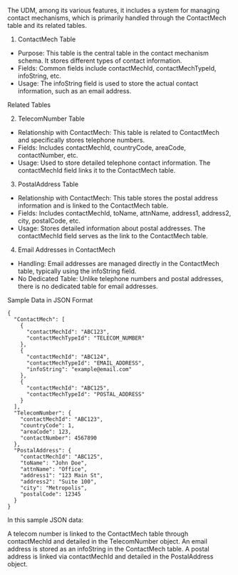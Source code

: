 The UDM, among its various features, it includes a system for managing contact mechanisms, which is primarily handled through the ContactMech table and its related tables.

1. ContactMech Table
* Purpose: This table is the central table in the contact mechanism schema. It stores different types of contact information.
* Fields: Common fields include contactMechId, contactMechTypeId, infoString, etc.
* Usage: The infoString field is used to store the actual contact information, such as an email address.

Related Tables

2. TelecomNumber Table

* Relationship with ContactMech: This table is related to ContactMech and specifically stores telephone numbers.
* Fields: Includes contactMechId, countryCode, areaCode, contactNumber, etc.
* Usage: Used to store detailed telephone contact information. The contactMechId field links it to the ContactMech table.

3. PostalAddress Table
* Relationship with ContactMech: This table stores the postal address information and is linked to the ContactMech table.
* Fields: Includes contactMechId, toName, attnName, address1, address2, city, postalCode, etc.
* Usage: Stores detailed information about postal addresses. The contactMechId field serves as the link to the ContactMech table.

4. Email Addresses in ContactMech
* Handling: Email addresses are managed directly in the ContactMech table, typically using the infoString field.
* No Dedicated Table: Unlike telephone numbers and postal addresses, there is no dedicated table for email addresses.

Sample Data in JSON Format

```
{
  "ContactMech": [
    {
      "contactMechId": "ABC123",
      "contactMechTypeId": "TELECOM_NUMBER"
    },
    {
      "contactMechId": "ABC124",
      "contactMechTypeId": "EMAIL_ADDRESS",
      "infoString": "example@email.com"
    },
    {
      "contactMechId": "ABC125",
      "contactMechTypeId": "POSTAL_ADDRESS"
    }
  ],
  "TelecomNumber": {
    "contactMechId": "ABC123",
    "countryCode": 1,
    "areaCode": 123,
    "contactNumber": 4567890
  },
  "PostalAddress": {
    "contactMechId": "ABC125",
    "toName": "John Doe",
    "attnName": "Office",
    "address1": "123 Main St",
    "address2": "Suite 100",
    "city": "Metropolis",
    "postalCode": 12345
  }
}

```

In this sample JSON data:

A telecom number is linked to the ContactMech table through contactMechId and detailed in the TelecomNumber object.
An email address is stored as an infoString in the ContactMech table.
A postal address is linked via contactMechId and detailed in the PostalAddress object.
